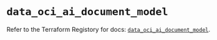 # `data_oci_ai_document_model`

Refer to the Terraform Registory for docs: [`data_oci_ai_document_model`](https://registry.terraform.io/providers/oracle/oci/6.18.0/docs/data-sources/ai_document_model).
